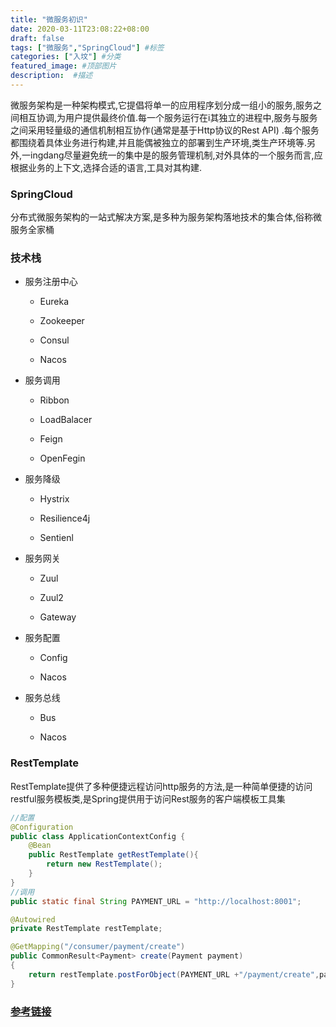 ```yaml
---
title: "微服务初识"
date: 2020-03-11T23:08:22+08:00
draft: false
tags: ["微服务","SpringCloud"] #标签
categories: ["入坟"] #分类
featured_image: #顶部图片
description:  #描述
---
```


微服务架构是一种架构模式,它提倡将单一的应用程序划分成一组小的服务,服务之间相互协调,为用户提供最终价值.每一个服务运行在i其独立的进程中,服务与服务之间采用轻量级的通信机制相互协作(通常是基于Http协议的Rest API) .每个服务都围绕着具体业务进行构建,并且能偶被独立的部署到生产环境,类生产环境等.另外,一ingdang尽量避免统一的集中是的服务管理机制,对外具体的一个服务而言,应根据业务的上下文,选择合适的语言,工具对其构建.

### SpringCloud

分布式微服务架构的一站式解决方案,是多种为服务架构落地技术的集合体,俗称微服务全家桶

### 技术栈

- 服务注册中心

  - Eureka

  - Zookeeper

  - Consul

  - Nacos

- 服务调用

  - Ribbon

  - LoadBalacer

  - Feign

  - OpenFegin

- 服务降级

  - Hystrix

  - Resilience4j

  - Sentienl

- 服务网关

  - Zuul

  - Zuul2

  - Gateway

- 服务配置

  - Config

  - Nacos

- 服务总线

  - Bus

  - Nacos

### RestTemplate

RestTemplate提供了多种便捷远程访问http服务的方法,是一种简单便捷的访问restful服务模板类,是Spring提供用于访问Rest服务的客户端模板工具集

```java
//配置
@Configuration
public class ApplicationContextConfig {
    @Bean
    public RestTemplate getRestTemplate(){
        return new RestTemplate();
    }
}
//调用
public static final String PAYMENT_URL = "http://localhost:8001";

@Autowired
private RestTemplate restTemplate;

@GetMapping("/consumer/payment/create")
public CommonResult<Payment> create(Payment payment)
{
    return restTemplate.postForObject(PAYMENT_URL +"/payment/create",payment,CommonResult.class);
}
```

### [参考链接](https://www.bilibili.com/video/av93824064?p=1)
